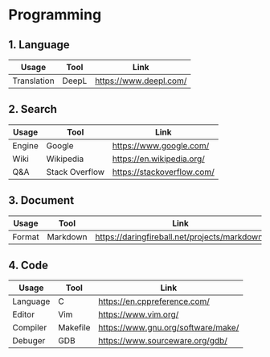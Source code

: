 # Programming

## 1. Language
| Usage       | Tool          | Link                      |
| ----------- | ------------- | ------------------------- |
| Translation | DeepL         | https://www.deepl.com/    |


## 2. Search
| Usage  | Tool           | Link                       |
| ------ | -------------- | -------------------------- |
| Engine | Google         | https://www.google.com/    |
| Wiki   | Wikipedia      | https://en.wikipedia.org/  |
| Q&A    | Stack Overflow | https://stackoverflow.com/ |


## 3. Document
| Usage       | Tool          | Link                      |
| ----------- | ------------- | ------------------------- |
| Format      | Markdown      | https://daringfireball.net/projects/markdown/ |

## 4. Code
| Usage      | Tool       | Link                       |
| ---------- | ---------- | -------------------------- |
| Language   | C          | https://en.cppreference.com/ |
| Editor     | Vim        | https://www.vim.org/       |
| Compiler   | Makefile   | https://www.gnu.org/software/make/ |
| Debuger    | GDB        | https://www.sourceware.org/gdb/ |
